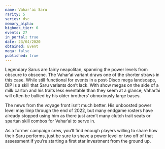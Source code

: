 ```yaml
---
name: Vahar'ai Saru
rarity: 5
series: dsc
memory_alpha:
bigbook_tier: 6
events: 27
in_portal: true
date: 23/04/2020
obtained: Event
mega: false
published: true
---
```


Legendary Sarus are fairly neapolitan, spanning the power levels from obscure to obscene. The Vahar’ai variant draws one of the shorter straws in this case. While still functional for events in a post-Disco mega landscape, DIP is a skill that Saru variants don’t lack. With show megas on the side of a milk carton and his traits less eventable than they seem at a glance, Vahar’ai will often be bullied by his older brothers’ obnoxiously large bases.

The news from the voyage front isn’t much better. His unboosted power level may limp through the end of 2022, but many endgame rosters have already stopped using him as there just aren’t many clutch trait seats or spartan skill combos for Vahar’ai to serve in.

As a former campaign crew, you’ll find enough players willing to share how their Saru performs, just be sure to shave a power level or two off of that assessment if you’re starting a first star investment from the ground up.
